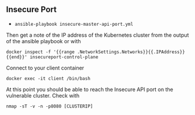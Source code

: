 ## Insecure Port


- `ansible-playbook insecure-master-api-port.yml`

Then get a note of the IP address of the Kubernetes cluster from the output of the ansible playbook or with 

```
docker inspect -f '{{range .NetworkSettings.Networks}}{{.IPAddress}}{{end}}' insecureport-control-plane
```

Connect to your client container

```
docker exec -it client /bin/bash
```

At this point you should be able to reach the Insecure API port on the vulnerable cluster.  Check with

```
nmap -sT -v -n -p8080 [CLUSTERIP]
```
